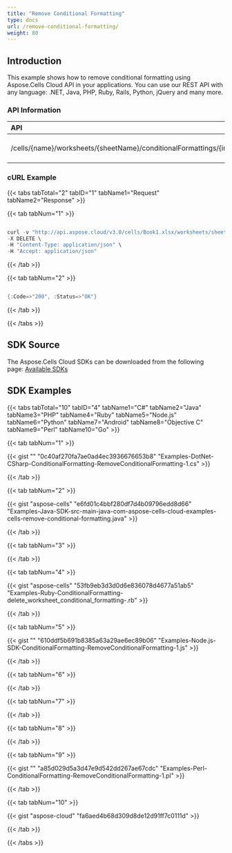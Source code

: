 ```yaml
---
title: "Remove Conditional Formatting"
type: docs
url: /remove-conditional-formatting/
weight: 80
---
```


## **Introduction**
This example shows how to remove conditional formatting using Aspose.Cells Cloud API in your applications. You can use our REST API with any language: .NET, Java, PHP, Ruby, Rails, Python, jQuery and many more.
### **API Information**

|**API**|**Type**|**Description**|**Resource Link**|
| :- | :- | :- | :- |
|/cells/{name}/worksheets/{sheetName}/conditionalFormattings/{index}|DELETE|Remove a conditional formatting|[DeleteWorksheetConditionalFormatting](https://apireference.aspose.cloud/cells/#/ConditionalFormattings/DeleteWorksheetConditionalFormatting)|
### **cURL Example**
{{< tabs tabTotal="2" tabID="1" tabName1="Request" tabName2="Response" >}}

{{< tab tabNum="1" >}}

```java

curl -v "http://api.aspose.cloud/v3.0/cells/Book1.xlsx/worksheets/sheet1/conditionalFormattings/0?appSID=xxxx&signature=xxxx" \
-X DELETE \
-H "Content-Type: application/json" \
-H "Accept: application/json"

```

{{< /tab >}}

{{< tab tabNum="2" >}}

```java

{:Code=>"200", :Status=>"OK"}

```

{{< /tab >}}

{{< /tabs >}}
## **SDK Source**
The Aspose.Cells Cloud SDKs can be downloaded from the following page: [Available SDKs](/available-sdks/)
## **SDK Examples**
{{< tabs tabTotal="10" tabID="4" tabName1="C#" tabName2="Java" tabName3="PHP" tabName4="Ruby" tabName5="Node.js" tabName6="Python" tabName7="Android" tabName8="Objective C" tabName9="Perl" tabName10="Go" >}}

{{< tab tabNum="1" >}}



{{< gist "" "0c40af270fa7ae0ad4ec3936676653b8" "Examples-DotNet-CSharp-ConditionalFormatting-RemoveConditionalFormatting-1.cs" >}}

{{< /tab >}}

{{< tab tabNum="2" >}}

{{< gist "aspose-cells" "e6fd01c4bbf280df7d4b09796edd8d66" "Examples-Java-SDK-src-main-java-com-aspose-cells-cloud-examples-cells-remove-conditional-formatting.java" >}}

{{< /tab >}}

{{< tab tabNum="3" >}}



{{< /tab >}}

{{< tab tabNum="4" >}}

{{< gist "aspose-cells" "53fb9eb3d3d0d6e836078d4677a51ab5" "Examples-Ruby-ConditionalFormatting-delete_worksheet_conditional_formatting-.rb" >}}

{{< /tab >}}

{{< tab tabNum="5" >}}



{{< gist "" "610ddf5b691b8385a63a29ae6ec89b06" "Examples-Node.js-SDK-ConditionalFormatting-RemoveConditionalFormatting-1.js" >}}

{{< /tab >}}

{{< tab tabNum="6" >}}



{{< /tab >}}

{{< tab tabNum="7" >}}



{{< /tab >}}

{{< tab tabNum="8" >}}



{{< /tab >}}

{{< tab tabNum="9" >}}



{{< gist "" "a85d029d5a3d47e9d542dd267ae67cdc" "Examples-Perl-ConditionalFormatting-RemoveConditionalFormatting-1.pl" >}}

{{< /tab >}}

{{< tab tabNum="10" >}}

{{< gist "aspose-cloud" "fa6aed4b68d309d8de12d91ff7c0111d" >}}

{{< /tab >}}

{{< /tabs >}}
